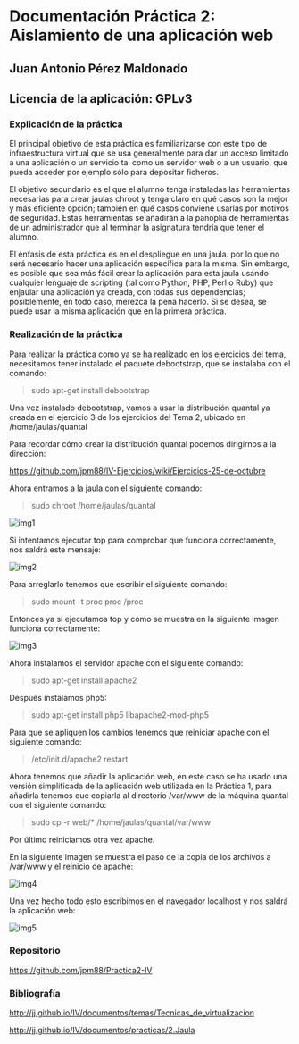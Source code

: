 # Documentación Práctica 2: Aislamiento de una aplicación web

## Juan Antonio Pérez Maldonado

## Licencia de la aplicación: GPLv3


### Explicación de la práctica

El principal objetivo de esta práctica es familiarizarse con este tipo de infraestructura virtual que se usa generalmente para dar un acceso limitado a una aplicación o un servicio tal como un servidor web o a un usuario, que pueda acceder por ejemplo sólo para depositar ficheros.

El objetivo secundario es el que el alumno tenga instaladas las herramientas necesarias para crear jaulas chroot y tenga claro en qué casos son la mejor y más eficiente opción; también en qué casos conviene usarlas por motivos de seguridad. Estas herramientas se añadirán a la panoplia de herramientas de un administrador que al terminar la asignatura tendría que tener el alumno.

El énfasis de esta práctica es en el despliegue en una jaula. por lo que no será necesario hacer una aplicación específica para la misma. Sin embargo, es posible que sea más fácil crear la aplicación para esta jaula usando cualquier lenguaje de scripting (tal como Python, PHP, Perl o Ruby) que enjaular una aplicación ya creada, con todas sus dependencias; posiblemente, en todo caso, merezca la pena hacerlo. Si se desea, se puede usar la misma aplicación que en la primera práctica.

### Realización de la práctica

Para realizar la práctica como ya se ha realizado en los ejercicios del tema, necesitamos tener instalado
el paquete debootstrap, que se instalaba con el comando:

> sudo apt-get install debootstrap

Una vez instalado debootstrap, vamos a usar la distribución quantal ya creada en el ejercicio 3 de los ejercicios
del Tema 2, ubicado en /home/jaulas/quantal

Para recordar cómo crear la distribución quantal podemos dirigirnos a
la dirección: 

https://github.com/jpm88/IV-Ejercicios/wiki/Ejercicios-25-de-octubre

Ahora entramos a la jaula con el siguiente comando:

> sudo chroot /home/jaulas/quantal

![img1](https://dl-web.dropbox.com/get/IV/tema2/img1.jpg?w=AAAUihgCyy5nRL5eLM3omVRF0L9ZO5Rngbsh3PTmHYB44Q)

Si intentamos ejecutar top para comprobar que funciona correctamente, nos saldrá este mensaje:

![img2](https://dl-web.dropbox.com/get/IV/tema2/img2.jpg?w=AADev0sHTxHf9SR_9tdqEiucmOAPCYCpKcMRdwXq8ndSPg)

Para arreglarlo tenemos que escribir el siguiente comando:

> sudo mount -t proc proc /proc

Entonces ya si ejecutamos top y como se muestra en la siguiente imagen funciona correctamente:

![img3](https://dl-web.dropbox.com/get/IV/tema2/img3.jpg?w=AABPJEtrGbCuFZfnTfocPM3dyQPEUwpFbVo5GXZuVgfgKg)

Ahora instalamos el servidor apache con el siguiente comando:

> sudo apt-get install apache2

Después instalamos php5:

> sudo apt-get install php5 libapache2-mod-php5

Para que se apliquen los cambios tenemos que reiniciar apache con el siguiente comando:

> /etc/init.d/apache2 restart

Ahora tenemos que añadir la aplicación web, en este caso se ha usado una versión simplificada de la
aplicación web utilizada en la Práctica 1, para añadirla tenemos que copiarla al directorio /var/www de
la máquina quantal con el siguiente comando:

> sudo cp -r web/* /home/jaulas/quantal/var/www

Por último reiniciamos otra vez apache.

En la siguiente imagen se muestra el paso de la copia de los archivos a /var/www y el reinicio de apache:

![img4](https://dl-web.dropbox.com/get/IV/tema2/img4.jpg?w=AABddsHDZ5k4tt9cpTeJWl8U3Uj3pDn9lYh1qis7CEH_qw)

Una vez hecho todo esto escribimos en el navegador localhost y nos saldrá la aplicación web:

![img5](https://dl-web.dropbox.com/get/IV/tema2/img5.jpg?w=AACTPhN2-j6e58GF3APnv67mnFyKIjQoQZwogMeSNcd1Jg)

### Repositorio

https://github.com/jpm88/Practica2-IV

### Bibliografía

http://jj.github.io/IV/documentos/temas/Tecnicas_de_virtualizacion

http://jj.github.io/IV/documentos/practicas/2.Jaula
